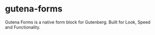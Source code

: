 # gutena-forms
Gutena Forms is a native form block for Gutenberg. Built for Look, Speed and Functionality.
